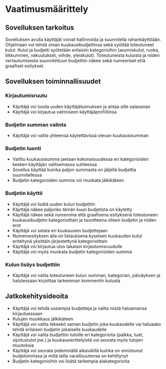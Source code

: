 # Vaatimusmäärittely

## Sovelluksen tarkoitus

Sovelluksen avulla käyttäjät voivat hallinnoida ja suunnitella rahankäyttöään. Ohjelmaan voi tehdä oman kuukausibudjettinsa
sekä syöttää toteutuneet kulut. Kulut ja budjetti syötetään erilaisiin kategorioihin (asumiskulut, ruoka, liikkuminen, vakuutukset, viihde, yleiskulut).
Toteutuneista kuluista ja niiden vertautumisesta suunniteltuun budjettiin näkee sekä numeeriset että graafiset esitykset.

## Sovelluksen toiminnallisuudet

### Kirjautumisruutu

* Käyttäjä voi luoda uuden käyttäjätunnuksen ja antaa sille salasanan
* Käyttäjä voi kirjautua valmiiseen käyttäjäprofiiliinsa

### Budjetin summan valinta

* Käyttäjä voi valita yhteensä käytettävissä olevan kuukausisumman

### Budjetin luonti

* Valittu kuukausisumma jaetaan kokonaisuudessa eri kategorioiden kesken käyttäjän valitsemassa suhteessa
* Sovellus käyttää kuinka paljon summasta on jäljellä budjettia suunnitellessa
* Budjetin kategoroiden summia voi muokata jälkikäteen

### Budjetin käyttö

* Käyttäjä voi lisätä uuden kulun budjettiin
* Käyttäjä näkee paljonko tämän kuun budjetista on käytetty
* Käyttäjä näkee sekä numeroina että graafisena esityksenä toteutuneen kuukausibudjetin kategorioittain ja tavoitteena olleen budjetin ja niiden erot
* Käyttäjä voi selata eri kuukausien budjettejaan
* Numeroesityksen alla on listauksena kyseisen kuukauden kulut eriteltynä yksittäin järjestettynä kategorioittain
* Käyttäjä voi kirjautua ulos takaisin kirjautumisruudulle
* Käyttäjä voi myös muokata budjetin kategorioiden summia

### Kulun lisäys budjettiin

* Käyttäjä voi valita toteutuneen kulun summan, kategorian, päiväyksen ja halutessaan kirjoittaa tarkemman kommentin kulusta

## Jatkokehitysideoita

* Käyttäjä voi tehdä useampia budjetteja ja valita niistä haluamansa kirjautuessaan
* Kulujen muokkaus jälkikäteen
* Käyttäjä voi valita tekeekö saman budjetin joka kuukaudelle vai haluaako tehdä erilaisen budjetin jokaiselle kuukaudelle
* Käyttäjä voi valita budjettiin tuloille eri kategorioita (palkka, tuet, sijoitustulot jne.) ja kuukausierittelyistä voi seurata myös tulojen muutoksia
* Käyttäjä voi seurata pidemmällä aikavälillä kuinka on onnistunut budjetoinnissa ja millä lailla varallisuutensa on kehittynyt
* Budjetin kategorioihin voi lisätä tarkempia alakategorioita